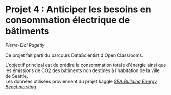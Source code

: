 # Projet 4 : Anticiper les besoins en consommation électrique de bâtiments
*Pierre-Eloi Ragetly*

Ce projet fait parti du parcours DataScientist d'Open Classrooms.

L'objectif principal est de prédire la consommation totale d'énergie ainsi que les émissions de CO2 des bâtiments non destinés à l'habitation de la ville de Seattle.  
Les données utilisées proviennent du projet kaggle [*SEA Building Energy Benchmarking*](https://www.kaggle.com/city-of-seattle/sea-building-energy-benchmarking#2015-building-energy-benchmarking.csv)
